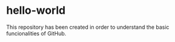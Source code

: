 # hello-world
This repository has been created in order to understand the basic funcionalities of GitHub.

